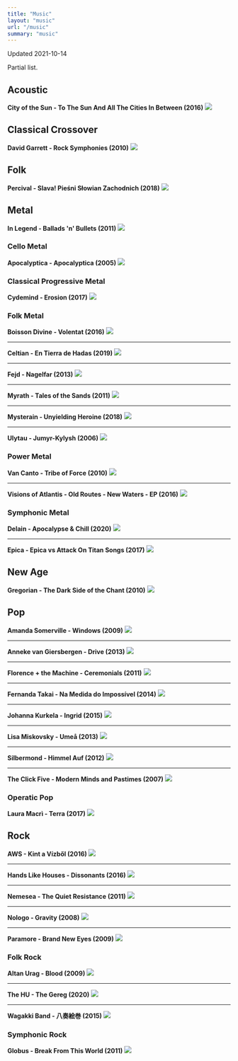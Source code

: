 ```yaml
---
title: "Music"
layout: "music"
url: "/music"
summary: "music"
---
```


Updated 2021-10-14

Partial list.

## Acoustic

**City of the Sun - To The Sun And All The Cities In Between (2016)**
![](/images/2021-10-14-14-13-44.png)


## Classical Crossover
**David Garrett - Rock Symphonies (2010)**
![](/images/2021-10-14-14-22-00.png)

## Folk
**Percival - Slava! Pieśni Słowian Zachodnich (2018)**
![](/images/2021-10-14-15-06-02.png)

## Metal
**In Legend - Ballads 'n' Bullets (2011)**
![](/images/2021-10-14-14-31-44.png)

### Cello Metal
**Apocalyptica - Apocalyptica (2005)**
![](/images/2021-10-14-14-20-23.png)

### Classical Progressive Metal
**Cydemind - Erosion (2017)**
![](/images/2021-10-14-14-27-15.png)

### Folk Metal
**Boisson Divine - Volentat (2016)**
![](/images/2021-10-14-14-27-47.png)

---------------
**Celtian - En Tierra de Hadas (2019)**
![](/images/2021-10-14-14-28-17.png)

---------------

**Fejd - Nagelfar (2013)**
![](/images/2021-10-14-14-28-44.png)

---------------

**Myrath - Tales of the Sands (2011)**
![](/images/2021-10-14-15-14-48.png)

---------------

**Mysterain - Unyielding Heroine (2018)**
![](/images/2021-10-14-15-18-01.png)

---------------

**Ulytau - Jumyr-Kylysh (2006)**
![](/images/2021-10-14-14-29-03.png)

### Power Metal
**Van Canto - Tribe of Force (2010)**
![](/images/2021-10-14-15-13-31.png)

---------------

**Visions of Atlantis - Old Routes - New Waters - EP (2016)**
![](/images/2021-10-14-15-19-51.png)

### Symphonic Metal

**Delain - Apocalypse & Chill (2020)**
![](/images/2021-10-14-15-18-29.png)

---------------

**Epica - Epica vs Attack On Titan Songs (2017)**
![](/images/2021-10-14-15-18-50.png)



## New Age
**Gregorian - The Dark Side of the Chant (2010)**
![](/images/2021-10-14-15-03-51.png)

## Pop
**Amanda Somerville - Windows (2009)**
![](/images/2021-10-14-15-06-46.png)

---------------

**Anneke van Giersbergen - Drive (2013)**
![](/images/2021-10-14-15-07-23.png)

---------------

**Florence + the Machine - Ceremonials (2011)**
![](/images/2021-10-14-14-18-29.png)

--------------------

**Fernanda Takai - Na Medida do Impossível (2014)**
![](/images/2021-10-14-14-19-02.png)

---------------

**Johanna Kurkela - Ingrid (2015)**
![](/images/2021-10-14-14-29-50.png)

---------------

**Lisa Miskovsky - Umeå (2013)**
![](/images/2021-10-14-15-10-35.png)

---------------

**Silbermond - Himmel Auf (2012)**
![](/images/2021-10-14-15-11-27.png)

---------------

**The Click Five - Modern Minds and Pastimes (2007)**
![](/images/2021-10-14-15-14-06.png)


### Operatic Pop
**Laura Macrì - Terra (2017)**
![](/images/2021-10-14-15-04-39.png)



## Rock
**AWS - Kint a Vízből (2016)**
![](/images/2021-10-14-15-12-39.png)

---------------

**Hands Like Houses - Dissonants (2016)**
![](/images/2021-10-14-15-12-07.png)

---------------

**Nemesea - The Quiet Resistance (2011)**
![](/images/2021-10-14-14-16-19.png)

----------------

**Nologo - Gravity (2008)**
![](/images/2021-10-14-14-25-58.png)

---------------

**Paramore - Brand New Eyes (2009)**
![](/images/2021-10-14-14-17-17.png)

### Folk Rock
**Altan Urag - Blood (2009)**
![](/images/2021-10-14-15-03-04.png)

---------------

**The HU - The Gereg (2020)**
![](/images/2021-10-14-15-02-29.png)

---------------

**Wagakki Band - 八奏絵巻 (2015)**
![](/images/2021-10-14-14-30-41.png)

### Symphonic Rock
**Globus - Break From This World (2011)**
![](/images/2021-10-14-15-19-25.png)
